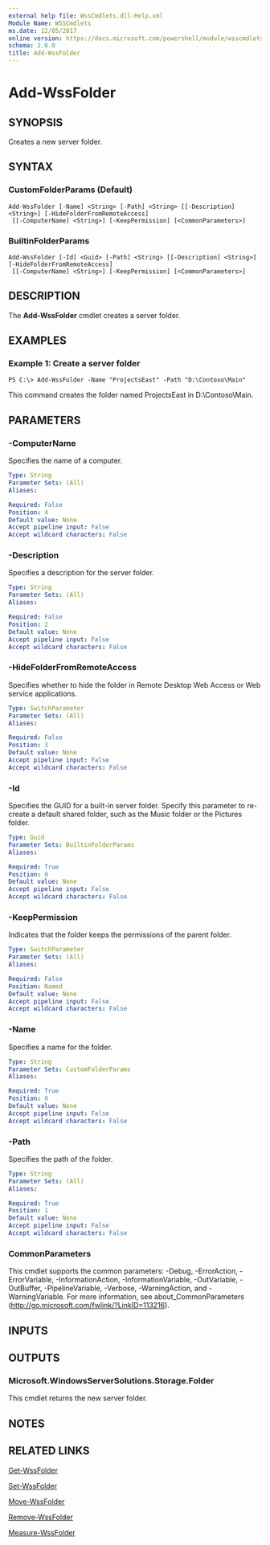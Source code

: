 ```yaml
---
external help file: WssCmdlets.dll-Help.xml
Module Name: WSSCmdlets
ms.date: 12/05/2017
online version: https://docs.microsoft.com/powershell/module/wsscmdlets/add-wssfolder?view=windowsserver2012r2-ps&wt.mc_id=ps-gethelp
schema: 2.0.0
title: Add-WssFolder
---
```


# Add-WssFolder

## SYNOPSIS
Creates a new server folder.

## SYNTAX

### CustomFolderParams (Default)
```
Add-WssFolder [-Name] <String> [-Path] <String> [[-Description] <String>] [-HideFolderFromRemoteAccess]
 [[-ComputerName] <String>] [-KeepPermission] [<CommonParameters>]
```

### BuiltinFolderParams
```
Add-WssFolder [-Id] <Guid> [-Path] <String> [[-Description] <String>] [-HideFolderFromRemoteAccess]
 [[-ComputerName] <String>] [-KeepPermission] [<CommonParameters>]
```

## DESCRIPTION
The **Add-WssFolder** cmdlet creates a server folder.

## EXAMPLES

### Example 1: Create a server folder
```
PS C:\> Add-WssFolder -Name "ProjectsEast" -Path "D:\Contoso\Main"
```

This command creates the folder named ProjectsEast in D:\Contoso\Main.

## PARAMETERS

### -ComputerName
Specifies the name of a computer.

```yaml
Type: String
Parameter Sets: (All)
Aliases: 

Required: False
Position: 4
Default value: None
Accept pipeline input: False
Accept wildcard characters: False
```

### -Description
Specifies a description for the server folder.

```yaml
Type: String
Parameter Sets: (All)
Aliases: 

Required: False
Position: 2
Default value: None
Accept pipeline input: False
Accept wildcard characters: False
```

### -HideFolderFromRemoteAccess
Specifies whether to hide the folder in Remote Desktop Web Access or Web service applications.

```yaml
Type: SwitchParameter
Parameter Sets: (All)
Aliases: 

Required: False
Position: 3
Default value: None
Accept pipeline input: False
Accept wildcard characters: False
```

### -Id
Specifies the GUID for a built-in server folder.
Specify this parameter to re-create a default shared folder, such as the Music folder or the Pictures folder.

```yaml
Type: Guid
Parameter Sets: BuiltinFolderParams
Aliases: 

Required: True
Position: 0
Default value: None
Accept pipeline input: False
Accept wildcard characters: False
```

### -KeepPermission
Indicates that the folder keeps the permissions of the parent folder.

```yaml
Type: SwitchParameter
Parameter Sets: (All)
Aliases: 

Required: False
Position: Named
Default value: None
Accept pipeline input: False
Accept wildcard characters: False
```

### -Name
Specifies a name for the folder.

```yaml
Type: String
Parameter Sets: CustomFolderParams
Aliases: 

Required: True
Position: 0
Default value: None
Accept pipeline input: False
Accept wildcard characters: False
```

### -Path
Specifies the path of the folder.

```yaml
Type: String
Parameter Sets: (All)
Aliases: 

Required: True
Position: 1
Default value: None
Accept pipeline input: False
Accept wildcard characters: False
```

### CommonParameters
This cmdlet supports the common parameters: -Debug, -ErrorAction, -ErrorVariable, -InformationAction, -InformationVariable, -OutVariable, -OutBuffer, -PipelineVariable, -Verbose, -WarningAction, and -WarningVariable. For more information, see about_CommonParameters (http://go.microsoft.com/fwlink/?LinkID=113216).

## INPUTS

## OUTPUTS

### Microsoft.WindowsServerSolutions.Storage.Folder
This cmdlet returns the new server folder.

## NOTES

## RELATED LINKS

[Get-WssFolder](./Get-WssFolder.md)

[Set-WssFolder](./Set-WssFolder.md)

[Move-WssFolder](./Move-WssFolder.md)

[Remove-WssFolder](./Remove-WssFolder.md)

[Measure-WssFolder](./Measure-WssFolder.md)

